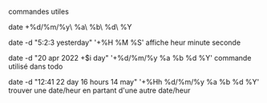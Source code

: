 commandes utiles

date +%d/%m/%y\ %a\ %b\ %d\ %Y

date -d "5:2:3 yesterday" '+%H %M %S' affiche heur minute seconde

date -d "20 apr 2022 +$i day" '+%d/%m/%y %a %b %d %Y' commande utilisé dans todo

date -d "12:41 22 day 16 hours 14 may" '+%Hh %d/%m/%y %a %b %d %Y'
trouver une date/heur en partant d'une autre date/heur



